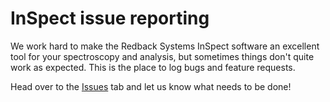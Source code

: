 # InSpect issue reporting

We work hard to make the Redback Systems InSpect software an excellent tool for your spectroscopy and analysis, but sometimes things don't quite work as expected. This is the place to log bugs and feature requests.

Head over to the [Issues](/../../issues) tab and let us know what needs to be done!
